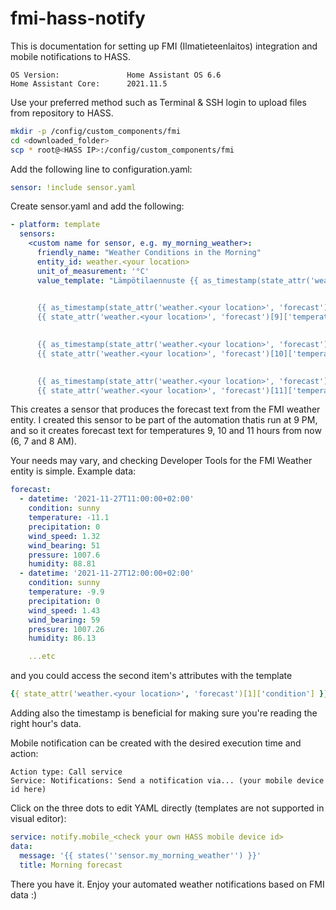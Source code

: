 # fmi-hass-notify
This is documentation for setting up FMI (Ilmatieteenlaitos) integration and mobile notifications to HASS.

    OS Version:               Home Assistant OS 6.6
    Home Assistant Core:      2021.11.5

Use your preferred method such as Terminal & SSH login to upload files from repository to HASS.

```bash
mkdir -p /config/custom_components/fmi
cd <downloaded_folder>
scp * root@<HASS IP>:/config/custom_components/fmi
```

Add the following line to configuration.yaml:

```yaml
sensor: !include sensor.yaml
```

Create sensor.yaml and add the following:

```yaml
- platform: template
  sensors:
    <custom name for sensor, e.g. my_morning_weather>:
      friendly_name: "Weather Conditions in the Morning"
      entity_id: weather.<your location>
      unit_of_measurement: '°C'
      value_template: "Lämpötilaennuste {{ as_timestamp(state_attr('weather.<your location>', 'forecast')[9]['datetime']) | timestamp_custom('%d.%m.%y') }}:
  

      {{ as_timestamp(state_attr('weather.<your location>', 'forecast')[9]['datetime']) | timestamp_custom('klo %H:%M') }}:
      {{ state_attr('weather.<your location>', 'forecast')[9]['temperature']}} °C
  

      {{ as_timestamp(state_attr('weather.<your location>', 'forecast')[10]['datetime']) | timestamp_custom('klo %H:%M') }}:
      {{ state_attr('weather.<your location>', 'forecast')[10]['temperature']}} °C
  

      {{ as_timestamp(state_attr('weather.<your location>', 'forecast')[11]['datetime']) | timestamp_custom('klo %H:%M') }}:
      {{ state_attr('weather.<your location>', 'forecast')[11]['temperature']}} °C"
```

This creates a sensor that produces the forecast text from the FMI weather entity. I created this sensor to be part of the automation thatis run at 9 PM, and so it creates forecast text for temperatures 9, 10 and 11 hours from now (6, 7 and 8 AM).

Your needs may vary, and checking Developer Tools for the FMI Weather entity is simple. Example data:

```yaml
forecast:
  - datetime: '2021-11-27T11:00:00+02:00'
    condition: sunny
    temperature: -11.1
    precipitation: 0
    wind_speed: 1.32
    wind_bearing: 51
    pressure: 1007.6
    humidity: 88.81
  - datetime: '2021-11-27T12:00:00+02:00'
    condition: sunny
    temperature: -9.9
    precipitation: 0
    wind_speed: 1.43
    wind_bearing: 59
    pressure: 1007.26
    humidity: 86.13

    ...etc
```

and you could access the second item's attributes with the template

```yaml
{{ state_attr('weather.<your location>', 'forecast')[1]['condition'] }}
```

Adding also the timestamp is beneficial for making sure you're reading the right hour's data.

Mobile notification can be created with the desired execution time and action: 

    Action type: Call service
    Service: Notifications: Send a notification via... (your mobile device id here)

Click on the three dots to edit YAML directly (templates are not supported in visual editor):

```yaml
service: notify.mobile_<check your own HASS mobile device id>
data:
  message: '{{ states(''sensor.my_morning_weather'') }}'
  title: Morning forecast
```

There you have it. Enjoy your automated weather notifications based on FMI data :)